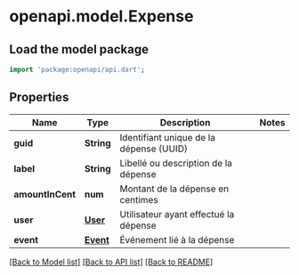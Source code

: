 # openapi.model.Expense

## Load the model package
```dart
import 'package:openapi/api.dart';
```

## Properties
Name | Type | Description | Notes
------------ | ------------- | ------------- | -------------
**guid** | **String** | Identifiant unique de la dépense (UUID) | 
**label** | **String** | Libellé ou description de la dépense | 
**amountInCent** | **num** | Montant de la dépense en centimes | 
**user** | [**User**](User.md) | Utilisateur ayant effectué la dépense | 
**event** | [**Event**](Event.md) | Événement lié à la dépense | 

[[Back to Model list]](../README.md#documentation-for-models) [[Back to API list]](../README.md#documentation-for-api-endpoints) [[Back to README]](../README.md)


